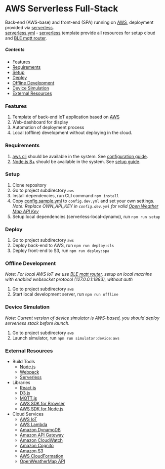 AWS Serverless Full-Stack
=============

Back-end (AWS-base) and front-end (SPA) running on [AWS](https://aws.amazon.com/), deployment provided via [serverless](https://serverless.com/). <br/> [serverless.yml](./serverless.yml) - [serverless](https://serverless.com/) template provide all resources for setup cloud and [BLE mqtt router](../ble_mqtt_router).

##### Contents

- [Features](#features)
- [Requirements](#requirements)
- [Setup](#setup)
- [Deploy](#deploy)
- [Offline Development](#offline-development)
- [Device Simulation](#device-simulation)
- [External Resources](#external-resources)

### Features

1. Template of back-end IoT application based on [AWS](https://aws.amazon.com/)
1. Web-dashboard for display 
1. Automation of deployment process
1. Local (offline) development without deploying in the cloud.  

### Requirements

1. [aws cli](https://aws.amazon.com/cli/) should be available in the system. See [configuration guide](http://docs.aws.amazon.com/cli/latest/userguide/cli-chap-getting-started.html).
1. [Node.js 8+](https://nodejs.org/en/) should be available in the system. See [setup guide](https://github.com/creationix/nvm#installation).

### Setup

1. Clone repository
1. Go to project subdirectory `aws` 
1. Install dependencies, run CLI command `npm install` 
1. Copy [config.sample.yml](./config.sample.yml) to `config.dev.yml` and set your own settings. _Note: Replace OWN_API_KEY in `config.dev.yml` for valid [Open Weather Map API Key](https://openweathermap.org/appid)_
1. Setup local dependencies (serverless-local-dynamo), run `npm run setup`

### Deploy

1. Go to project subdirectory `aws` 
1. Deploy back-end to AWS, run `npm run deploy:sls` 
1. Deploy front-end to S3, run `npm run deploy:spa` 

### Offline Development

_Note: For local AWS IoT we use [BLE mqtt router](../ble_mqtt_router), setup on local machine with enabled websocket protocol (127.0.0.1:1883), without auth_

1. Go to project subdirectory `aws` 
1. Start local development server, run `npm run offline`

### Device Simulation

_Note: Current version of device simulator is AWS-based, you should deploy serverless stack before launch._

1. Go to project subdirectory `aws` 
1. Launch simulator, run `npm run simulator:device:aws`

### External Resources

- Build Tools
	- [Node.js](https://nodejs.org/en/)
	- [Webpack](https://webpack.github.io/)
	- [Serverless](https://serverless.com/)
- Libraries
	- [React.js](https://facebook.github.io/react/)
	- [D3.js](https://d3js.org/)
	- [MQTT.js](https://github.com/mqttjs/MQTT.js)
	- [AWS SDK for Browser](https://aws.amazon.com/sdk-for-browser/)
	- [AWS SDK for Node.js](https://aws.amazon.com/sdk-for-node-js/)
- Cloud Services
	- [AWS IoT](https://aws.amazon.com/iot/)
	- [AWS Lambda](https://aws.amazon.com/lambda/) 
	- [Amazon DynamoDB](https://aws.amazon.com/dynamodb/)
	- [Amazon API Gateway](https://aws.amazon.com/api-gateway/)
	- [Amazon CloudWatch](http://aws.amazon.com/cloudwatch/)
	- [Amazon Cognito](http://aws.amazon.com/cognito/)
	- [Amazon S3](http://aws.amazon.com/s3/)
    - [AWS CloudFormation](https://aws.amazon.com/cloudformation/)
	- [OpenWeatherMap API](http://openweathermap.org/)
